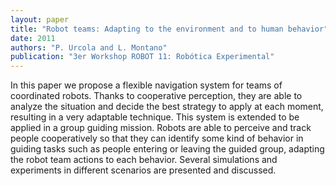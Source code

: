 ```yaml
---
layout: paper
title: "Robot teams: Adapting to the environment and to human behavior"
date: 2011
authors: "P. Urcola and L. Montano"
publication: "3er Workshop ROBOT 11: Robótica Experimental"
---
```


In this paper we propose a flexible navigation system for teams of coordinated robots.
Thanks to cooperative perception, they are able to analyze the situation and decide the best strategy to apply at each moment, resulting in a very adaptable technique.
This system is extended to be applied in a group guiding mission.
Robots are able to perceive and track people cooperatively so that they can identify some kind of behavior in guiding tasks such as people entering or leaving the guided group, adapting the robot team actions to each behavior.
Several simulations and experiments in different scenarios are presented and discussed.
